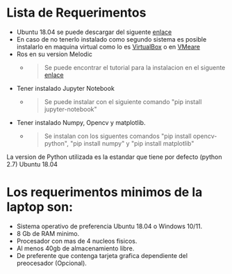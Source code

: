 # Lista de Requerimentos

 - Ubuntu 18.04 se puede descargar del siguente [enlace](https://releases.ubuntu.com/18.04/)
 - En caso de no tenerlo instalado como segundo sistema es posible instalarlo en maquina virtual como lo es [VirtualBox](https://www.virtualbox.org/wiki/Downloads) o en [VMeare](https://www.vmware.com/go/getplayer-win)
 - Ros en su version Melodic
   - >Se puede encontrar el tutorial para la instalacion en el siguente [enlace](http://wiki.ros.org/melodic/Installation/Ubuntu)
 - Tener instalado Jupyter Notebook
   - > Se puede instalar con el siguiente comando "pip install jupyter-notebook"
 - Tener instalado Numpy, Opencv y matplotlib.
   - >Se instalan con los siguentes comandos "pip install opencv-python", "pip install numpy" y "pip install matplotlib"

La version de Python utilizada es la estandar que tiene por defecto (python 2.7) Ubuntu 18.04 

# Los requerimentos minimos de la laptop son:

 - Sistema operativo de preferencia Ubuntu 18.04 o Windows 10/11.
 - 8 Gb de RAM minimo.
 - Procesador con mas de 4 nucleos fisicos.
 - Al menos 40gb de almacenamiento libre.
 - De preferente que contenga tarjeta grafica dependiente del preocesador (Opcional).
 



